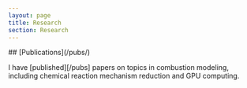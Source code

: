 ```yaml
---
layout: page
title: Research
section: Research
---
```


<div class="section">
## [Publications](/pubs/)

I have [published][/pubs] papers on topics in combustion modeling, including chemical reaction mechanism reduction and GPU computing.
</div>
